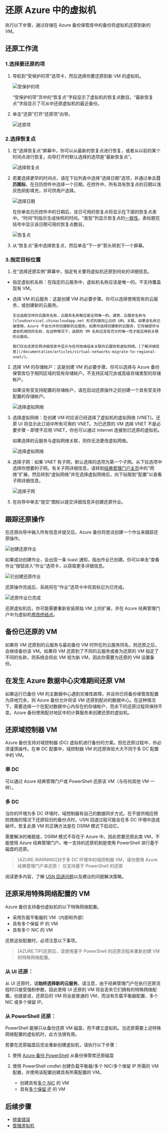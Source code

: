 
<properties
	pageTitle="从备份中还原虚拟机 | Azure"
	description="了解如何从恢复点还原 Azure 虚拟机"
	services="backup"
	documentationCenter=""
	authors="trinadhk"
	manager="shreeshd"
	editor=""
	keywords="还原备份; 如何还原; 恢复点;"/>

<tags
	ms.service="backup"
	ms.date="05/06/2016"
	wacn.date="06/06/2016"/>

# 还原 Azure 中的虚拟机

执行以下步骤，通过存储在 Azure 备份保管库中的备份将虚拟机还原到新的 VM。

## 还原工作流
### 1\.选择要还原的项

1. 导航到“受保护的项”选项卡，然后选择你要还原到新 VM 的虚拟机。

    ![受保护的项](./media/backup-azure-restore-vms/protected-items.png)

    “受保护的项”页中的“恢复点”字段显示了虚拟机的恢复点数目。“最新恢复点”字段显示了可从中还原虚拟机的最近备份。

2. 单击“还原”打开“还原项”向导。

    ![还原项](./media/backup-azure-restore-vms/restore-item.png)

### 2\.选择恢复点

1. 在“选择恢复点”屏幕中，你可以从最新的恢复点进行恢复，或者从以前的某个时间点进行恢复。向导打开时默认选择的选项是“最新恢复点”。

    ![选择恢复点](./media/backup-azure-restore-vms/select-recovery-point.png)

2. 若要选择更早的时间点，请在下拉列表中选择“选择日期”选项，并通过单击**日历图标**，在日历控件中选择一个日期。在控件中，所有具有恢复点的日期以浅灰色阴影填充，并可供用户选择。

    ![选择日期](./media/backup-azure-restore-vms/select-date.png)

    在你单击日历控件中的日期后，该日可用的恢复点将显示在下面的恢复点表中。“时间”列指示生成快照的时间。“类型”列显示恢复点的[一致性](/documentation/articles/backup-azure-vms/#consistency-of-recovery-points)。表标题在括号中显示该日期可用的恢复点数目。

    ![恢复点](./media/backup-azure-restore-vms/recovery-points.png)

3. 从“恢复点”表中选择恢复点，然后单击“下一步”箭头转到下一个屏幕。

### 3\.<a name="restoring-vms-with-special-network-configurations"></a>指定目标位置

1. 在“选择还原实例”屏幕中，指定有关要将虚拟机还原到何处的详细信息。

  - 指定虚拟机名称：在指定的云服务中，虚拟机名称应该是唯一的。不支持覆盖现有 VM。 
  - 选择 VM 的云服务：这是创建 VM 的必要步骤。你可以选择使用现有的云服务，或创建新的云服务。

        无论选取怎样的云服务名称，云服务名称都应是全局唯一的。通常，云服务名称与 [cloudservice].chinacloudapp.net 形式的面向公众的 URL 关联。如果该名称已被使用，Azure 不会允许你创建新的云服务。如果你选择创建新的云服务，它将被提供与虚拟机相同的名称，在这种情况下，选取的 VM 名称应具有充分的唯一性才能应用到关联的云服务。

        我们仅在还原实例详细信息中显示与任何地缘组未关联的云服务和虚拟网络。[了解详细信息](/documentation/articles/virtual-networks-migrate-to-regional-vnet/)。

2. 选择 VM 的存储帐户：这是创建 VM 的必要步骤。你可以选择与 Azure 备份保管库位于相同区域的现有存储帐户。不支持区域冗余或高级存储类型的存储帐户。

    如果没有受支持配置的存储帐户，请在启动还原操作之前创建一个具有受支持配置的存储帐户。

    ![选择虚拟网络](./media/backup-azure-restore-vms/restore-sa.png)

3. 选择虚拟网络：在创建 VM 时应该已经选择了虚拟机的虚拟网络 (VNET)。还原 UI 将显示此订阅中所有可用的 VNET。为已还原的 VM 选择 VNET 不是必要步骤 – 即使不应用 VNET，你也可以通过 Internet 连接到已还原的虚拟机。

    如果选择的云服务与虚拟网络关联，则你无法更改虚拟网络。

    ![选择虚拟网络](./media/backup-azure-restore-vms/restore-cs-vnet.png)

4. 选择子网：如果 VNET 有子网，默认选择的选项为第一个子网。从下拉选项中选择你想要的子网。有关子网详细信息，请转到[经典管理门户主页](https://manage.windowsazure.cn/)中的“网络”扩展，然后转到“虚拟网络”并在选择虚拟网络后，向下钻取到“配置”以查看子网详细信息。

    ![选择子网](./media/backup-azure-restore-vms/select-subnet.png)

5. 在向导中单击“提交”图标以提交详细信息并创建还原作业。

## 跟踪还原操作
在还原向导中输入所有信息并提交后，Azure 备份将尝试创建一个作业来跟踪还原操作。

![创建还原作业](./media/backup-azure-restore-vms/create-restore-job.png)

如果成功创建作业，会出现一条 toast 通知，指出作业已创建。你可以单击“查看作业”按钮进入“作业”选项卡，以获取更多详细信息。

![已创建还原作业](./media/backup-azure-restore-vms/restore-job-created.png)

还原操作完成后，系统将在“作业”选项卡中将其标记为已完成。

![还原作业已完成](./media/backup-azure-restore-vms/restore-job-complete.png)

还原虚拟机后，你可能需要重新安装原始 VM 上的扩展，并在 Azure 经典管理门户中为虚拟机[修改终结点](/documentation/articles/virtual-machines-set-up-endpoints/)。

## 备份已还原的 VM
如果将 VM 还原到的云服务与最初备份 VM 时所在的云服务同名，则还原之后，会继续备份该 VM。如果将 VM 还原到了不同的云服务或者为还原的 VM 指定了不同的名称，则系统会将此 VM 视为新 VM，因此你需要为还原的 VM 设置备份。

## 在发生 Azure 数据中心灾难期间还原 VM
如果运行已备份 VM 的主数据中心遇到灾难性故障，并且你已将备份保管库配置为异地冗余，则 Azure 备份允许将该 VM 还原到配对的数据中心。在这种情况下，需要选择一个在配对数据中心内存在的存储帐户，而余下的还原过程将保持不变。Azure 备份使用配对地区中的计算服务来创建还原的虚拟机。

## 还原域控制器 VM
Azure 备份支持对域控制器 (DC) 虚拟机进行备份的方案。但在还原过程中，你必须谨慎操作。在单 DC 配置中，域控制器 VM 的还原体验大大不同于多 DC 配置中的 VM。

### 单 DC
可以通过 Azure 经典管理门户或 PowerShell 还原该 VM（与任何其他 VM 一样）。

### 多 DC
当你的环境为多 DC 环境时，域控制器有自己的数据同步方式。在不提供相应预防措施的情况下还原较旧的备份点时，USN 回退过程可能会在多 DC 环境中造成破坏。恢复此类 VM 的正确方法是在 DSRM 模式下启动它。

需要解决的难题是，DSRM 模式不存在于 Azure 中。因此若要还原此类 VM，不能使用 Azure 经典管理门户。唯一支持的还原机制是使用 PowerShell 进行基于磁盘的还原。

>[AZURE.WARNING]对于多 DC 环境中的域控制器 VM，请勿使用 Azure 经典管理门户来还原！ 仅支持基于 PowerShell 的还原

阅读更多内容，了解 [USN 回退问题](https://technet.microsoft.com/library/dd363553)以及建议的问题解决策略。

## <a name="restoring-vms-with-special-netwrok-configurations"></a>还原采用特殊网络配置的 VM
Azure 备份支持备份虚拟机的以下特殊网络配置。

- 采用负载平衡器的 VM（内部和外部）
- 具有多个保留 IP 的 VM
- 具有多个 NIC 的 VM

还原这些配置时，必须注意以下事项。

>[AZURE.TIP]还原后，请使用基于 PowerShell 的还原流程来重新创建 VM 的特殊网络配置。

### 从 UI 还原：
从 UI 还原时，请**始终选择新的云服务**。请注意，由于经典管理门户在执行还原流程时只接受强制参数，因此使用 UI 还原的 VM 将会丢失它们拥有的特殊网络配置。也就是说，还原后的 VM 将会是普通的 VM，而没有负载平衡器配置、多个 NIC 或多个保留 IP。

### 从 PowerShell 还原：
PowerShell 能够只从备份还原 VM 磁盘，而不建立虚拟机。当还原需要上述特殊网络配置的虚拟机时，此方法很有用。

若要在还原磁盘后完全重新创建虚拟机，请执行以下步骤：

1. 使用 [Azure 备份 PowerShell](/documentation/articles/backup-azure-vms-automation/#restore-an-azure-vm) 从备份保管库还原磁盘

2. 使用 PowerShell cmdlet 创建负载平衡器/多个 NIC/多个保留 IP 所需的 VM 配置，并使用该配置创建具有所需配置的 VM。
	- 创建具有[多个 NIC](/documentation/articles/virtual-networks-multiple-nics/) 的 VM
	- 具有[多个保留 IP](/documentation/articles/virtual-networks-reserved-public-ip/) 的 VM
  

## 后续步骤
- [排查错误](/documentation/articles/backup-azure-vms-troubleshoot/#restore)
- [管理虚拟机](/documentation/articles/backup-azure-manage-vms/)

<!---HONumber=Mooncake_0530_2016-->